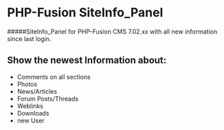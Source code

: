 PHP-Fusion SiteInfo_Panel
===================

#####SiteInfo_Panel for PHP-Fusion CMS 7.02.xx with all new information since last login.

Show the newest Information about:
----------------------------------
- Comments on all sections
- Photos
- News/Articles
- Forum Posts/Threads
- Weblinks
- Downloads
- new User
